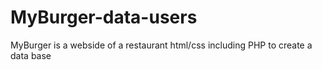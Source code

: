 # MyBurger-data-users
MyBurger is a webside of a restaurant html/css including PHP to create a data base
